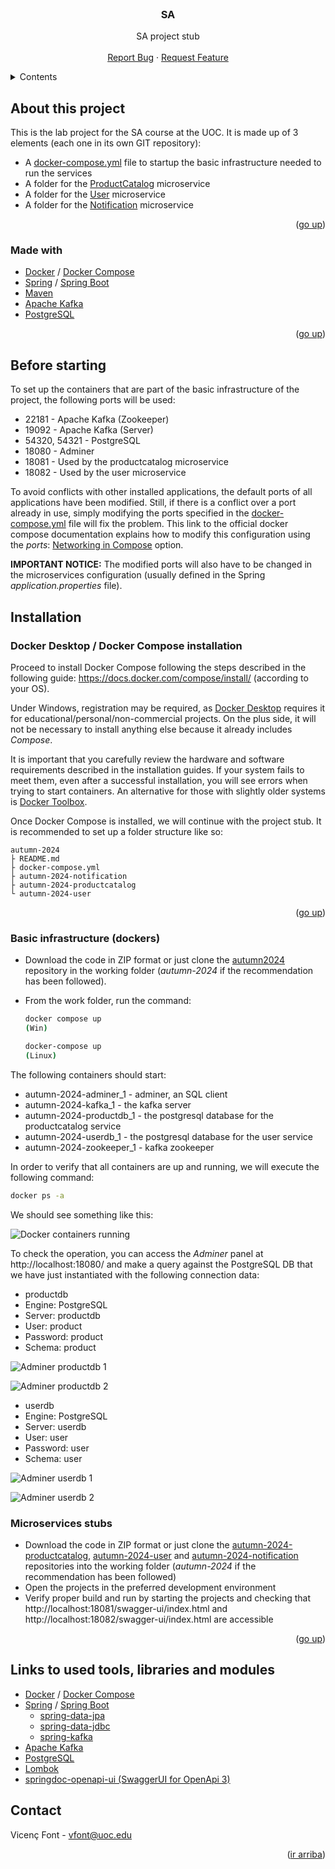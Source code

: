 <div id="top"></div>
<!--
*** Made using the Best-README-Template
*** https://github.com/othneildrew/Best-README-Template/blob/master/README.md
-->


<!-- PROJECT LOGO -->
<br />
<div align="center">
  <h3 align="center">SA</h3>

  <p align="center">
    SA project stub
    <br />
    <br />
    <a href="https://github.com/UOC-SA-AUTUMN-2024/autumn-2024/issues">Report Bug</a>
    ·
    <a href="https://github.com/UOC-SA-AUTUMN-2024/autumn-2024/issues">Request Feature</a>
  </p>
</div>



<!-- TABLE OF CONTENTS -->
<details>
  <summary>Contents</summary>
  <ol>
    <li>
      <a href="#about-this-project">About this project</a>
      <ul>
        <li><a href="#made-with">Made with</a></li>
      </ul>
    </li>
    <li>
      <a href="#before-starting">Before starting</a>
    </li>
    <li>
      <a href="#installation">Tnstallation</a>
      <ul>
        <li><a href="#docker-desktop--docker-compose-installation">Docker Desktop / Docker Compose installation</a></li>
        <li><a href="#basic-infrastructure-dockers">Basic infrastructure (dockers)</a></li>
        <li><a href="#microservices-stubs">Microservices stubs</a></li>
      </ul>
    </li>
    <li><a href="#links-to-tools-libraries-and-used-modules">Links to tools, libraries and used modules</a></li>
    <li><a href="#contact">Contact</a></li>
  </ol>
</details>

<!-- About this project -->
## About this project

This is the lab project for the SA course at the UOC. It is made up of 3 elements (each one in its own GIT repository):

* A <a href="https://github.com/UOC-SA-AUTUMN-2024/autumn-2024/blob/main/docker-compose.yml">docker-compose.yml</a> file to startup the basic infrastructure needed to run the services
* A folder for the <a href="https://github.com/UOC-SA-AUTUMN-2024/autumn-2024-productcatalog">ProductCatalog</a> microservice 
* A folder for the <a href="https://github.com/UOC-SA-AUTUMN-2024/autumn-2024-user">User</a> microservice 
* A folder for the <a href="https://github.com/UOC-SA-AUTUMN-2024/autumn-2024-notification">Notification</a> microservice 

<p align="right">(<a href="#top">go up</a>)</p>


### Made with

* [Docker](https://www.docker.com/) / [Docker Compose](https://github.com/docker/compose)
* [Spring](https://spring.io/) / [Spring Boot](https://spring.io/projects/spring-boot)
* [Maven](https://maven.apache.org/)
* [Apache Kafka](https://kafka.apache.org/)
* [PostgreSQL](https://www.postgresql.org/)

<p align="right">(<a href="#top">go up</a>)</p>


## Before starting

To set up the containers that are part of the basic infrastructure of the project, the following ports will be used:

* 22181 - Apache Kafka (Zookeeper)
* 19092 - Apache Kafka (Server)
* 54320, 54321 - PostgreSQL
* 18080 - Adminer
* 18081 - Used by the productcatalog microservice
* 18082 - Used by the user microservice

To avoid conflicts with other installed applications, the default ports of all applications have been modified. Still, if there is a conflict over a port already in use, simply modifying the ports specified in the [docker-compose.yml](https://github.com/UOC-SA-AUTUMN-2024/autumn-2024/blob/main/docker-compose.yml) file will fix the problem. This link to the official docker compose documentation explains how to modify this configuration using the _ports_: [Networking in Compose](https://docs.docker.com/compose/networking/) option.

__IMPORTANT NOTICE:__ The modified ports will also have to be changed in the microservices configuration (usually defined in the Spring _application.properties_ file).


## Installation

### Docker Desktop / Docker Compose installation

Proceed to install Docker Compose following the steps described in the following guide: https://docs.docker.com/compose/install/ (according to your OS).

Under Windows, registration may be required, as <a href="https://docs.docker.com/desktop/windows/install/">Docker Desktop</a>  requires it for educational/personal/non-commercial projects. On the plus side, it will not be necessary to install anything else because it already includes _Compose_.

It is important that you carefully review the hardware and software requirements described in the installation guides. If your system fails to meet them, even after a successful installation, you will see errors when trying to start containers. An alternative for those with slightly older systems is <a href="https://www.how2shout.com/how-to/how-to-install-docker-toolbox-using-chocolatey-choco-on-windows-10.html">Docker Toolbox</a>.

Once Docker Compose is installed, we will continue with the project stub. It is recommended to set up a folder structure like so:

```
autumn-2024
├ README.md
├ docker-compose.yml
├ autumn-2024-notification
├ autumn-2024-productcatalog
└ autumn-2024-user
```

<p align="right">(<a href="#top">go up</a>)</p>


### Basic infrastructure (dockers)

* Download the code in ZIP format or just clone the <a href="https://github.com/UOC-SA-AUTUMN-2024/autumn-2024">autumn2024</a> repository in the working folder (_autumn-2024_ if the recommendation has been followed).

* From the work folder, run the command:

  ```sh
  docker compose up
  (Win)
  ```
  ```sh
  docker-compose up
  (Linux)
  ```
  
The following containers should start:

* autumn-2024-adminer_1 - adminer, an SQL client
* autumn-2024-kafka_1 - the kafka server
* autumn-2024-productdb_1 - the postgresql database for the productcatalog service
* autumn-2024-userdb_1 - the postgresql database for the user service
* autumn-2024-zookeeper_1 - kafka zookeeper

In order to verify that all containers are up and running, we will execute the following command:

  ```sh
  docker ps -a
  ```
  
We should see something like this:

![Docker containers running](https://github.com/UOC-SA-AUTUMN-2024/autumn-2024/blob/main/docker__containers_running.PNG)

To check the operation, you can access the _Adminer_ panel at http://localhost:18080/ and make a query against the PostgreSQL DB that we have just instantiated with the following connection data:

* productdb
* Engine: PostgreSQL
* Server: productdb
* User: product
* Password: product
* Schema: product

![Adminer productdb 1](https://github.com/UOC-SA-AUTUMN-2024/autumn-2024/blob/main/adminer1.png)

![Adminer productdb 2](https://github.com/UOC-SA-AUTUMN-2024/autumn-2024/blob/main/adminer1_1.png)

* userdb
* Engine: PostgreSQL
* Server: userdb
* User: user
* Password: user
* Schema: user

![Adminer userdb 1](https://github.com/UOC-SA-AUTUMN-2024/autumn-2024/blob/main/adminer2.png)

![Adminer userdb 2](https://github.com/UOC-SA-AUTUMN-2024/autumn-2024/blob/main/adminer2_1.png)


### Microservices stubs

* Download the code in ZIP format or just clone the <a href="https://github.com/UOC-SA-AUTUMN-2024/autumn-2024-productcatalog">autumn-2024-productcatalog</a>, <a href="https://github.com/UOC-SA-AUTUMN-2024/autumn-2024-user">autumn-2024-user</a> and <a href="https://github.com/UOC-SA-AUTUMN-2024/autumn-2024-notification">autumn-2024-notification</a> repositories into the working folder (_autumn-2024_ if the recommendation has been followed)
* Open the projects in the preferred development environment
* Verify proper build and run by starting the projects and checking that http://localhost:18081/swagger-ui/index.html and http://localhost:18082/swagger-ui/index.html are accessible

<p align="right">(<a href="#top">go up</a>)</p>


## Links to used tools, libraries and modules

* [Docker](https://www.docker.com/) / [Docker Compose](https://github.com/docker/compose)
* [Spring](https://spring.io/) / [Spring Boot](https://spring.io/projects/spring-boot)
  * [spring-data-jpa](https://spring.io/projects/spring-data-jpa)
  * [spring-data-jdbc](https://spring.io/projects/spring-data-jdbc)
  * [spring-kafka](https://spring.io/projects/spring-kafka)
* [Apache Kafka](https://kafka.apache.org/)
* [PostgreSQL](https://www.postgresql.org/)
* [Lombok](https://projectlombok.org/)
* [springdoc-openapi-ui (SwaggerUI for OpenApi 3)](https://github.com/springdoc/springdoc-openapi)


## Contact

Vicenç Font - vfont@uoc.edu

<p align="right">(<a href="#top">ir arriba</a>)</p>

